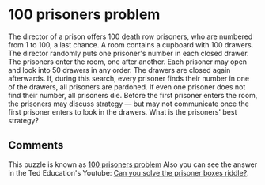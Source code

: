 # 100 prisoners problem

The director of a prison offers 100 death row prisoners, who are numbered from 1 to 100, a last chance. A room contains a cupboard with 100 drawers. The director randomly puts one prisoner's number in each closed drawer. The prisoners enter the room, one after another. Each prisoner may open and look into 50 drawers in any order. The drawers are closed again afterwards. If, during this search, every prisoner finds their number in one of the drawers, all prisoners are pardoned. If even one prisoner does not find their number, all prisoners die. Before the first prisoner enters the room, the prisoners may discuss strategy — but may not communicate once the first prisoner enters to look in the drawers. What is the prisoners' best strategy?

## Comments
This puzzle is known as [100 prisoners problem](https://en.wikipedia.org/wiki/100_prisoners_problem)
Also you can  see the answer in the Ted Education's Youtube: [Can you solve the prisoner boxes riddle?](https://www.youtube.com/watch?v=vIdStMTgNl0). 
